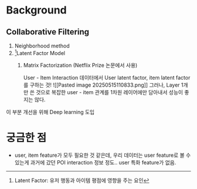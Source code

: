 
# Background
## Collaborative Filtering
1. Neighborhood method
2. [^1]Latent Factor Model
	1. Matrix Factorization (Netflix Prize 논문에서 사용)
	   
	   User - Item Interaction 데이터에서 User latent factor, item latent factor를 구하는 것!
![[Pasted image 20250515110833.png]]
그러나, Layer 1개만 쓴 것으로 복잡한 user - item 관계를 1차원 레이어에만 담아내서 성능이 좋지는 않다.

이 부분 개선을 위해 Deep learning 도입

# 궁금한 점
- user, item feature가 모두 필요한 것 같은데, 우리 데이터는 user feature로 볼 수 있는게 과거에 갔던 POI interaction 정보 정도..
  user 특화 feature가 없음.

[^1]: Latent Factor: 유저 행동과 아이템 평점에 영향을 주는 요인

